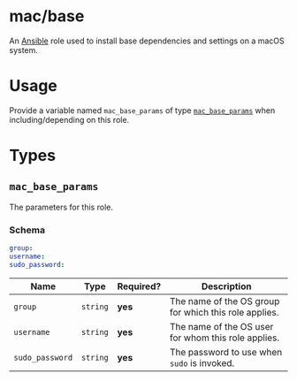 # mac/base

An [Ansible](https://www.ansible.com) role used to install base dependencies and settings on a macOS system.

# Usage

Provide a variable named `mac_base_params` of type [`mac_base_params`](#mac_base_params) when including/depending on
this role.

# Types

## `mac_base_params`

The parameters for this role.

### Schema

```yaml
group:
username:
sudo_password:
```

| Name            | Type     | Required? | Description                                           |
| --------------- | -------- | --------- | ----------------------------------------------------- |
| `group`         | `string` | **yes**   | The name of the OS group for which this role applies. |
| `username`      | `string` | **yes**   | The name of the OS user for whom this role applies.   |
| `sudo_password` | `string` | **yes**   | The password to use when `sudo` is invoked.           |
